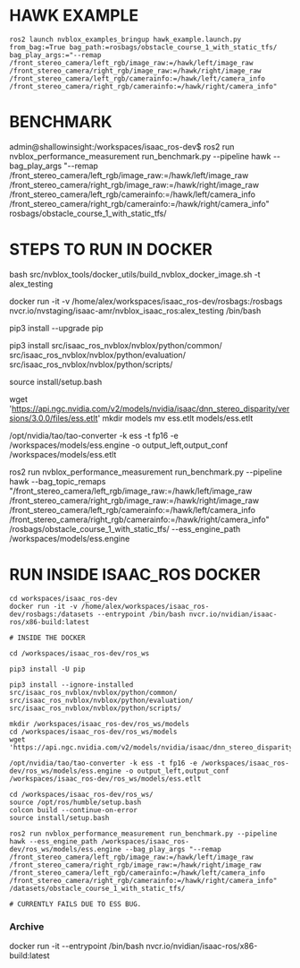 


# HAWK EXAMPLE
```
ros2 launch nvblox_examples_bringup hawk_example.launch.py from_bag:=True bag_path:=rosbags/obstacle_course_1_with_static_tfs/ bag_play_args:="--remap /front_stereo_camera/left_rgb/image_raw:=/hawk/left/image_raw /front_stereo_camera/right_rgb/image_raw:=/hawk/right/image_raw /front_stereo_camera/left_rgb/camerainfo:=/hawk/left/camera_info /front_stereo_camera/right_rgb/camerainfo:=/hawk/right/camera_info"
```


# BENCHMARK
admin@shallowinsight:/workspaces/isaac_ros-dev$ ros2 run nvblox_performance_measurement run_benchmark.py --pipeline hawk --bag_play_args "--remap /front_stereo_camera/left_rgb/image_raw:=/hawk/left/image_raw /front_stereo_camera/right_rgb/image_raw:=/hawk/right/image_raw /front_stereo_camera/left_rgb/camerainfo:=/hawk/left/camera_info /front_stereo_camera/right_rgb/camerainfo:=/hawk/right/camera_info" rosbags/obstacle_course_1_with_static_tfs/








# STEPS TO RUN IN DOCKER

bash src/nvblox_tools/docker_utils/build_nvblox_docker_image.sh -t alex_testing

docker run -it -v /home/alex/workspaces/isaac_ros-dev/rosbags:/rosbags nvcr.io/nvstaging/isaac-amr/nvblox_isaac_ros:alex_testing /bin/bash

pip3 install --upgrade pip

pip3 install src/isaac_ros_nvblox/nvblox/python/common/ src/isaac_ros_nvblox/nvblox/python/evaluation/ src/isaac_ros_nvblox/nvblox/python/scripts/

source install/setup.bash

wget 'https://api.ngc.nvidia.com/v2/models/nvidia/isaac/dnn_stereo_disparity/versions/3.0.0/files/ess.etlt'
mkdir models
mv ess.etlt models/ess.etlt

/opt/nvidia/tao/tao-converter -k ess -t fp16 -e /workspaces/models/ess.engine -o output_left,output_conf /workspaces/models/ess.etlt

ros2 run nvblox_performance_measurement run_benchmark.py --pipeline hawk --bag_topic_remaps "/front_stereo_camera/left_rgb/image_raw:=/hawk/left/image_raw /front_stereo_camera/right_rgb/image_raw:=/hawk/right/image_raw /front_stereo_camera/left_rgb/camerainfo:=/hawk/left/camera_info /front_stereo_camera/right_rgb/camerainfo:=/hawk/right/camera_info" /rosbags/obstacle_course_1_with_static_tfs/ --ess_engine_path /workspaces/models/ess.engine







# RUN INSIDE ISAAC_ROS DOCKER


```
cd workspaces/isaac_ros-dev
docker run -it -v /home/alex/workspaces/isaac_ros-dev/rosbags:/datasets --entrypoint /bin/bash nvcr.io/nvidian/isaac-ros/x86-build:latest

# INSIDE THE DOCKER

cd /workspaces/isaac_ros-dev/ros_ws

pip3 install -U pip

pip3 install --ignore-installed src/isaac_ros_nvblox/nvblox/python/common/ src/isaac_ros_nvblox/nvblox/python/evaluation/ src/isaac_ros_nvblox/nvblox/python/scripts/

mkdir /workspaces/isaac_ros-dev/ros_ws/models
cd /workspaces/isaac_ros-dev/ros_ws/models
wget 'https://api.ngc.nvidia.com/v2/models/nvidia/isaac/dnn_stereo_disparity/versions/3.0.0/files/ess.etlt'

/opt/nvidia/tao/tao-converter -k ess -t fp16 -e /workspaces/isaac_ros-dev/ros_ws/models/ess.engine -o output_left,output_conf /workspaces/isaac_ros-dev/ros_ws/models/ess.etlt

cd /workspaces/isaac_ros-dev/ros_ws/
source /opt/ros/humble/setup.bash
colcon build --continue-on-error
source install/setup.bash

ros2 run nvblox_performance_measurement run_benchmark.py --pipeline hawk --ess_engine_path /workspaces/isaac_ros-dev/ros_ws/models/ess.engine --bag_play_args "--remap /front_stereo_camera/left_rgb/image_raw:=/hawk/left/image_raw /front_stereo_camera/right_rgb/image_raw:=/hawk/right/image_raw /front_stereo_camera/left_rgb/camerainfo:=/hawk/left/camera_info /front_stereo_camera/right_rgb/camerainfo:=/hawk/right/camera_info" /datasets/obstacle_course_1_with_static_tfs/

# CURRENTLY FAILS DUE TO ESS BUG.
```

### Archive
docker run -it --entrypoint /bin/bash nvcr.io/nvidian/isaac-ros/x86-build:latest
